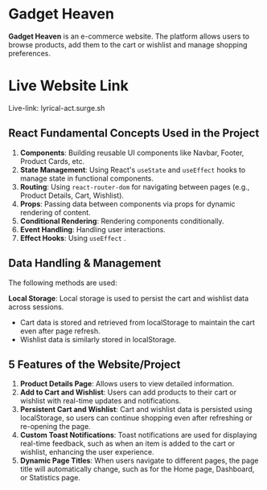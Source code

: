 # Gadget Heaven

**Gadget Heaven** is an e-commerce website. The platform allows users to browse products, add them to the cart or wishlist and manage shopping preferences.

# Live Website Link
Live-link: lyrical-act.surge.sh

## React Fundamental Concepts Used in the Project

1. **Components**: Building reusable UI components like Navbar, Footer, Product Cards, etc.
2. **State Management**: Using React's `useState` and `useEffect` hooks to manage state in functional components.
3. **Routing**: Using `react-router-dom` for navigating between pages (e.g., Product Details, Cart, Wishlist).
4. **Props**: Passing data between components via props for dynamic rendering of content.
5. **Conditional Rendering**: Rendering components conditionally.
6. **Event Handling**: Handling user interactions.
7. **Effect Hooks**: Using `useEffect` .

## Data Handling & Management
The following methods are used:

**Local Storage**: Local storage is used to persist the cart and wishlist data across sessions.
   - Cart data is stored and retrieved from localStorage to maintain the cart even after page refresh.
   - Wishlist data is similarly stored in localStorage.


## 5 Features of the Website/Project
1. **Product Details Page**: Allows users to view detailed information.
2. **Add to Cart and Wishlist**: Users can add products to their cart or wishlist with real-time updates and notifications.
3. **Persistent Cart and Wishlist**: Cart and wishlist data is persisted using localStorage, so users can continue shopping even after refreshing or re-opening the page.
4. **Custom Toast Notifications**: Toast notifications are used for displaying real-time feedback, such as when an item is added to the cart or wishlist, enhancing the user experience.
5. **Dynamic Page Titles**: When users navigate to different pages, the page title will automatically change, such as for the Home page, Dashboard, or Statistics page.
